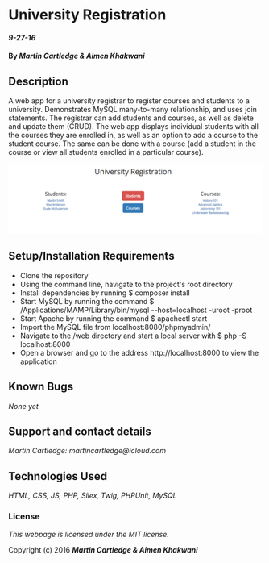 # University Registration

#### _9-27-16_

#### By _**Martin Cartledge &amp; Aimen Khakwani**_

## Description

A web app for a university registrar to register courses and students to a university. Demonstrates MySQL many-to-many relationship, and uses join statements. The registrar can add students and courses, as well as delete and update them (CRUD). The web app displays individual students with all the courses they are enrolled in, as well as an option to add a course to the student course. The same can be done with a course (add a student in the course or view all students enrolled in a particular course). 

<img src="/web/screenshot.png" alt="a screenshot of the site">

## Setup/Installation Requirements

* Clone the repository
* Using the command line, navigate to the project's root directory
* Install dependencies by running $ composer install
* Start MySQL by running the command $ /Applications/MAMP/Library/bin/mysql --host=localhost -uroot -proot
* Start Apache by running the command $ apachectl start
* Import the MySQL file from localhost:8080/phpmyadmin/
* Navigate to the /web directory and start a local server with $ php -S localhost:8000
* Open a browser and go to the address http://localhost:8000 to view the application

## Known Bugs

_None yet_

## Support and contact details

_Martin Cartledge: martincartledge@icloud.com_

## Technologies Used

_HTML,
CSS,
JS,
PHP,
Silex,
Twig,
PHPUnit,
MySQL_

### License

*This webpage is licensed under the MIT license.*

Copyright (c) 2016 **_Martin Cartledge &amp; Aimen Khakwani_**
